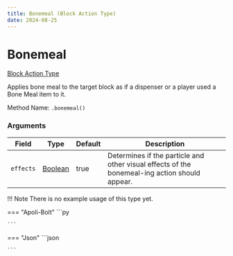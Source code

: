 ```yaml
---
title: Bonemeal (Block Action Type)
date: 2024-08-25
---
```


# Bonemeal

[Block Action Type](../block_action_types.md)

Applies bone meal to the target block as if a dispenser or a player used a Bone Meal item to it.

Method Name: `.bonemeal()`


### Arguments

| Field     | Type                                | Default | Description                                                                                   |
|-----------|-------------------------------------|----------|-----------------------------------------------------------------------------------------------|
| `effects` | [Boolean](../data_types/boolean.md) | true | Determines if the particle and other visual effects of the bonemeal-ing action should appear. | 


!!! Note
    There is no example usage of this type yet.

=== "Apoli-Bolt"
    ```py

    ```
=== "Json"
    ```json
    
    ```